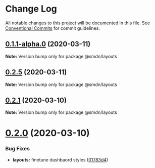# Change Log

All notable changes to this project will be documented in this file.
See [Conventional Commits](https://conventionalcommits.org) for commit guidelines.

## [0.1.1-alpha.0](https://github.com/samsoedien/smdn-design-system/tree/master/packages/layouts/compare/v0.2.5...v0.1.1-alpha.0) (2020-03-11)

**Note:** Version bump only for package @smdn/layouts





## [0.2.5](https://github.com/samsoedien/smdn-design-system/tree/master/packages/layouts/compare/v0.2.4...v0.2.5) (2020-03-11)

**Note:** Version bump only for package @smdn/layouts





## [0.2.1](https://github.com/samsoedien/smdn-design-system/tree/master/packages/layouts/compare/v0.2.0...v0.2.1) (2020-03-10)

**Note:** Version bump only for package @smdn/layouts





# [0.2.0](https://github.com/samsoedien/smdn-design-system/tree/master/packages/layouts/compare/v1.1.0...v0.2.0) (2020-03-10)


### Bug Fixes

* **layouts:** finetune dashbaord styles ([01783d4](https://github.com/samsoedien/smdn-design-system/tree/master/packages/layouts/commit/01783d4f47054d0f75fbf541d3a07f3f31946016))
